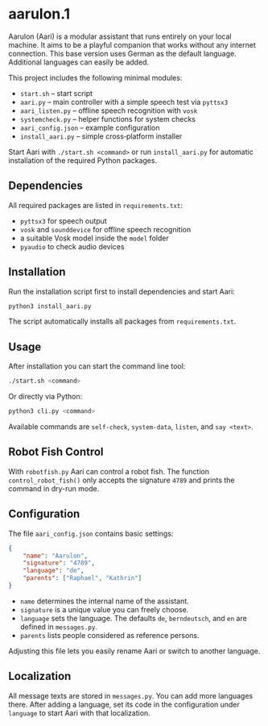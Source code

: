 # aarulon.1

Aarulon (Aari) is a modular assistant that runs entirely on your local machine. It aims to be a playful companion that works without any internet connection. This base version uses German as the default language. Additional languages can easily be added.

This project includes the following minimal modules:

- `start.sh` – start script
- `aari.py` – main controller with a simple speech test via `pyttsx3`
- `aari_listen.py` – offline speech recognition with `vosk`
- `systemcheck.py` – helper functions for system checks
- `aari_config.json` – example configuration
- `install_aari.py` – simple cross‑platform installer

Start Aari with `./start.sh <command>` or run `install_aari.py` for automatic installation of the required Python packages.

## Dependencies

All required packages are listed in `requirements.txt`:

* `pyttsx3` for speech output
* `vosk` and `sounddevice` for offline speech recognition
* a suitable Vosk model inside the `model` folder
* `pyaudio` to check audio devices

## Installation

Run the installation script first to install dependencies and start Aari:

```bash
python3 install_aari.py
```

The script automatically installs all packages from `requirements.txt`.

## Usage

After installation you can start the command line tool:

```bash
./start.sh <command>
```

Or directly via Python:

```bash
python3 cli.py <command>
```

Available commands are `self-check`, `system-data`, `listen`, and `say <text>`.

## Robot Fish Control
With `robotfish.py` Aari can control a robot fish. The function `control_robot_fish()` only accepts the signature `4789` and prints the command in dry-run mode.

## Configuration

The file `aari_config.json` contains basic settings:

```json
{
    "name": "Aarulon",
    "signature": "4789",
    "language": "de",
    "parents": ["Raphael", "Kathrin"]
}
```

- `name` determines the internal name of the assistant.
- `signature` is a unique value you can freely choose.
- `language` sets the language. The defaults `de`, `berndeutsch`, and `en` are defined in `messages.py`.
- `parents` lists people considered as reference persons.

Adjusting this file lets you easily rename Aari or switch to another language.

## Localization

All message texts are stored in `messages.py`. You can add more languages there. After adding a language, set its code in the configuration under `language` to start Aari with that localization.
